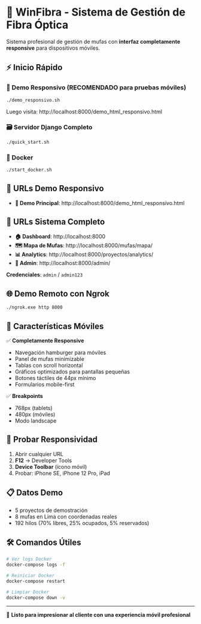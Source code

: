 # 🚀 WinFibra - Sistema de Gestión de Fibra Óptica

Sistema profesional de gestión de mufas con **interfaz completamente responsive** para dispositivos móviles.

## ⚡ Inicio Rápido

### 📱 Demo Responsivo (RECOMENDADO para pruebas móviles)
```bash
./demo_responsivo.sh
```
Luego visita: http://localhost:8000/demo_html_responsivo.html

### 🗃️ Servidor Django Completo
```bash
./quick_start.sh
```

### 🐳 Docker
```bash
./start_docker.sh
```

## 📱 URLs Demo Responsivo

- **🎯 Demo Principal**: http://localhost:8000/demo_html_responsivo.html

## 📱 URLs Sistema Completo

- **🏠 Dashboard**: http://localhost:8000
- **🗺️ Mapa de Mufas**: http://localhost:8000/mufas/mapa/
- **📊 Analytics**: http://localhost:8000/proyectos/analytics/
- **🔐 Admin**: http://localhost:8000/admin/

**Credenciales**: `admin` / `admin123`

## 🌐 Demo Remoto con Ngrok

```bash
./ngrok.exe http 8000
```

## 📱 Características Móviles

✅ **Completamente Responsive**
- Navegación hamburger para móviles
- Panel de mufas minimizable
- Tablas con scroll horizontal
- Gráficos optimizados para pantallas pequeñas
- Botones táctiles de 44px mínimo
- Formularios mobile-first

✅ **Breakpoints**
- 768px (tablets)
- 480px (móviles)
- Modo landscape

## 🔧 Probar Responsividad

1. Abrir cualquier URL
2. **F12** → Developer Tools
3. **Device Toolbar** (ícono móvil)
4. Probar: iPhone SE, iPhone 12 Pro, iPad

## 📋 Datos Demo

- 5 proyectos de demostración
- 8 mufas en Lima con coordenadas reales
- 192 hilos (70% libres, 25% ocupados, 5% reservados)

## 🛠️ Comandos Útiles

```bash
# Ver logs Docker
docker-compose logs -f

# Reiniciar Docker
docker-compose restart

# Limpiar Docker
docker-compose down -v
```

---

🎯 **Listo para impresionar al cliente con una experiencia móvil profesional**